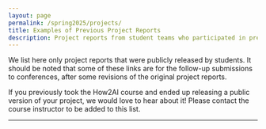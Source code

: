 ```yaml
---
layout: page
permalink: /spring2025/projects/
title: Examples of Previous Project Reports
description: Project reports from student teams who participated in previous editions of the How2AI course
---
```


We list here only project reports that were publicly released by students. It should be noted that some of these links are for the follow-up submissions to conferences, after some revisions of the original project reports.

If you previously took the How2AI course and ended up releasing a public version of your project, we would love to hear about it! Please contact the course instructor to be added to this list.

***
